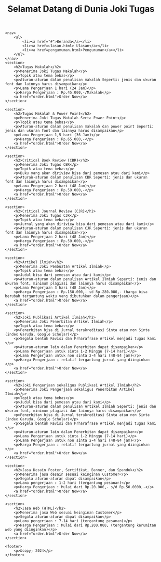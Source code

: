 
<html lang="eng">
<head>
    <meta charset="UTF-8">
    <meta name="viewport" content="width=device-width, initial-scale=1.0">
    <link rel="stylesheet" href="style.css">
</head>
<body>
    <header>
        <h1>Selamat Datang di Dunia Joki Tugas</h1>
    </header>

    <nav>
        <ul>
            <li><a href="#">Beranda</a></li>
            <li><a href=ulasan.html> Ulasan</a></li>
            <li><a href=pengumuman.html>Pengumuman</a></li>
        </ul>
    </nav>
    <section>
        <h2>Tugas Makalah</h2>
        <p>Menerima Joki Tugas Makalah</p>
        <p>Topik atau tema bebas</p>
        <p>Aturan-aturan dalam penulisan makalah Seperti: jenis dan ukuran font dan lainnya harus disampaikan</p>
        <p>Lama Pengerjaan 1 hari (24 Jam)</p>
        <p>Harga Pengerjaan : Rp.45.000,-/Makalah</p>
        <a href="order.html">Order Now</a>
    </section>

    <section>
        <h2>Tugas Makalah & Power Point</h2>
        <p>Menerima Joki Tugas Makalah Serta Power Point</p>
        <p>Topik atau tema bebas</p>
        <p>Aturan-aturan dalam penulisan makalah dan power point Seperti: jenis dan ukuran font dan lainnya harus disampaikan</p>
        <p>Lama Pengerjaan 1,5 hari (36 Jam)</p>
        <p>Harga Pengerjaan : Rp.65.000,-</p>
        <a href="order.html">Order Now</a>
    </section>

    <section>
        <h2>Critical Book Review (CBR)</h2>
        <p>Menerima Joki Tugas CBR</p>
        <p>Topik atau tema bebas</p>
        <p>Buku yang akan diriview bisa dari pemesan atau dari kami</p>
        <p>Aturan-aturan dalam penulisan CBR Seperti: jenis dan ukuran font dan lainnya harus disampaikan</p>
        <p>Lama Pengerjaan 2 hari (48 Jam)</p>
        <p>Harga Pengerjaan : Rp.50.000,-</p>
        <a href="order.html">Order Now</a>
    </section>

    <section>
        <h2>Critical Journal Review (CJR)</h2>
        <p>Menerima Joki Tugas CJR</p>
        <p>Topik atau tema bebas</p>
        <p>Jurnal yang akan diriview bisa dari pemesan atau dari kami</p>
        <p>Aturan-aturan dalam penulisan CJR Seperti: jenis dan ukuran font dan lainnya harus disampaikan</p>
        <p>Lama Pengerjaan 2 hari (48 Jam)</p>
        <p>Harga Pengerjaan : Rp.50.000,-</p>
        <a href="order.html">Order Now</a>
    </section>

    <section>
        <h2>Artikel Ilmiah</h2>
        <p>Menerima Joki Pembuatan Artikel Ilmiah</p>
        <p>Topik atau tema bebas</p>
        <p>Judul bisa dari pemesan atau dari kami</p>
        <p>Aturan-aturan dalam penulisan Artikel Ilmiah Seperti: jenis dan ukuran font, minimum plagiasi dan lainnya harus disampaikan</p>
        <p>Lama Pengerjaan 3 hari (48 Jam)</p>
        <p>Harga Pengerjaan : Rp.150.000,- sd Rp.280.000,- (harga bisa berubah tergantung waktu yang dibutuhkan dalam pengerjaan)</p>
        <a href="order.html">Order Now</a>
    </section>

    <section>
        <h2>Joki Publikasi Artikel Ilmiah</h2>
        <p>Menerima Joki Penerbitan Artikel Ilmiah</p>
        <p>Topik atau tema bebas</p>
        <p>Penerbitan bisa di Jurnal terakreditasi Sinta atau non Sinta (index Garuda, Google Scholar)</p>
        <p>Segala bentuk Revisi dan Prharafrase Artikel menjadi tugas kami </p>
        <p>Aturan-aturan lain dalam Penerbitan dapat disampaikan</p>
        <p>Lama Pengerjaan untuk sinta 1-2 Minggu (7-14 hari)</p>
        <p>Lama Pengerjaan untuk non sinta 2-4 hari (48-84 jam)</p>
        <p>Harga Pengerjaan : relatif tergantung jurnal yang diinginkan </p>
        <a href="order.html">Order Now</a>
    </section>

    <section>
        <h2>Joki Pengerjaan sekaligus Publikasi Artikel Ilmiah</h2>
        <p>Menerima Joki Pengerjaan sekaligus Penerbitan Artikel Ilmiah</p>
        <p>Topik atau tema bebas</p>
        <p>Judul bisa dari pemesan atau dari kami</p>
        <p>Aturan-aturan dalam penulisan Artikel Ilmiah Seperti: jenis dan ukuran font, minimum plagiasi dan lainnya harus disampaikan</p>
        <p>Penerbitan bisa di Jurnal terakreditasi Sinta atau non Sinta (index Garuda, Google Scholar)</p>
        <p>Segala bentuk Revisi dan Prharafrase Artikel menjadi tugas kami </p>
        <p>Aturan-aturan lain dalam Penerbitan dapat disampaikan</p>
        <p>Lama Pengerjaan untuk sinta 1-2 Minggu (7-14 hari)</p>
        <p>Lama Pengerjaan untuk non sinta 2-4 hari (48-84 jam)</p>
        <p>Harga Pengerjaan : relatif tergantung jurnal yang diinginkan </p>
        <a href="order.html">Order Now</a>
    </section>
    
    <section>
        <h2>Jasa Desain Poster, Sertifikat, Banner, dan Spanduk</h2>
        <p>Menerima jasa desain sesuai keinginan Customer</p>
        <p>Segala aturan-aturan dapat disampaikan</p>
        <p>Lama pengerjaan : 1-2 hari (tergantung pesanan)</p>
        <p>Harga Pengerjaan : Mulai dari Rp.20.000,- s/d Rp.50.0000,-</p>
        <a href="order.html">Order Now</a>
    </section>

    <section>
        <h2>Jasa Web (HTML)</h2>
        <p>Menerima jasa Web sesuai keinginan Customer</p>
        <p>Segala aturan-aturan dapat disampaikan</p>
        <p>Lama pengerjaan : 7-14 hari (tergantung pesanan)</p>
        <p>Harga Pengerjaan : Mulai dari Rp.200.000, (tergantung kerumitan web yang diinginkan)</p>
        <a href="order.html">Order Now</a>
    </section>
    
    <footer>
        <p>&copy; 2024</p>
    </footer>
</body>
</html>

